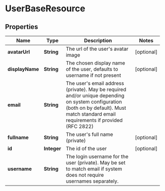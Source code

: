 
# UserBaseResource

## Properties
Name | Type | Description | Notes
------------ | ------------- | ------------- | -------------
**avatarUrl** | **String** | The url of the user&#39;s avatar image |  [optional]
**displayName** | **String** | The chosen display name of the user, defaults to username if not present |  [optional]
**email** | **String** | The user&#39;s email address (private). May be required and/or unique depending on system configuration (both on by default). Must match standard email requirements if provided (RFC 2822) | 
**fullname** | **String** | The user&#39;s full name (private) |  [optional]
**id** | **Integer** | The id of the user |  [optional]
**username** | **String** | The login username for the user (private). May be set to match email if system does not require usernames separately. | 




